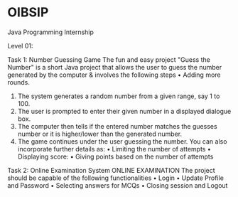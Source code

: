 # OIBSIP
Java Programming Internship

Level 01:

Task 1: Number Guessing Game
The fun and easy project "Guess the Number" is a short Java project that allows the user to guess the number generated by the computer & involves the following steps • Adding more rounds.
1. The system generates a random number from a given range, say 1 to 100.
2. The user is prompted to enter their given number in a displayed dialogue box.
3. The computer then tells if the entered number matches the guesses number or it is higher/lower than the generated number.
4. The game continues under the user guessing the number.
You can also incorporate further details as:
• Limiting the number of attempts
• Displaying score:
• Giving points based on the number of attempts

Task 2: Online Examination System
ONLINE EXAMINATION
The project should be capable of the following functionalities
• Login
• Update Profile and Password
• Selecting answers for MCQs
• Closing session and Logout
